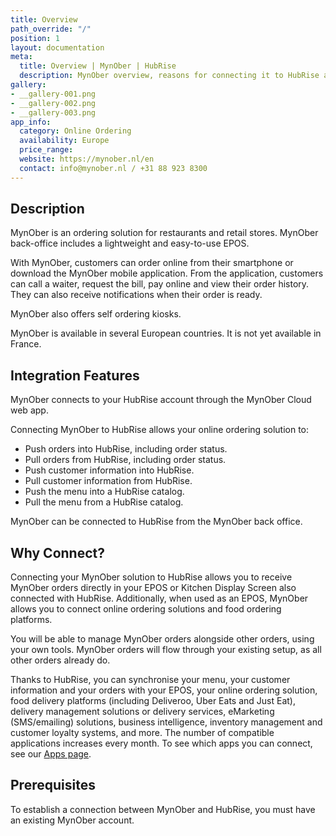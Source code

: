 ```yaml
---
title: Overview
path_override: "/"
position: 1
layout: documentation
meta:
  title: Overview | MynOber | HubRise
  description: MynOber overview, reasons for connecting it to HubRise and summary of integrated features. Synchronise data between your EPOS and your apps.
gallery:
- __gallery-001.png
- __gallery-002.png
- __gallery-003.png
app_info:
  category: Online Ordering
  availability: Europe
  price_range: 
  website: https://mynober.nl/en
  contact: info@mynober.nl / +31 88 923 8300
---
```


## Description

MynOber is an ordering solution for restaurants and retail stores. MynOber back-office includes a lightweight and easy-to-use EPOS.

With MynOber, customers can order online from their smartphone or download the MynOber mobile application. From the application, customers can call a waiter, request the bill, pay online and view their order history. They can also receive notifications when their order is ready.

MynOber also offers self ordering kiosks.

MynOber is available in several European countries. It is not yet available in France.

## Integration Features

MynOber connects to your HubRise account through the MynOber Cloud web app.

Connecting MynOber to HubRise allows your online ordering solution to:

- Push orders into HubRise, including order status.
- Pull orders from HubRise, including order status.
- Push customer information into HubRise.
- Pull customer information from HubRise.
- Push the menu into a HubRise catalog.
- Pull the menu from a HubRise catalog.

MynOber can be connected to HubRise from the MynOber back office.

## Why Connect?

Connecting your MynOber solution to HubRise allows you to receive MynOber orders directly in your EPOS or Kitchen Display Screen also connected with HubRise. Additionally, when used as an EPOS, MynOber allows you to connect online ordering solutions and food ordering platforms.

You will be able to manage MynOber orders alongside other orders, using your own tools. MynOber orders will flow through your existing setup, as all other orders already do.

Thanks to HubRise, you can synchronise your menu, your customer information and your orders with your EPOS, your online ordering solution, food delivery platforms (including Deliveroo, Uber Eats and Just Eat), delivery management solutions or delivery services, eMarketing (SMS/emailing) solutions, business intelligence, inventory management and customer loyalty systems, and more. The number of compatible applications increases every month. To see which apps you can connect, see our [Apps page](/apps).

## Prerequisites

To establish a connection between MynOber and HubRise, you must have an existing MynOber account.
